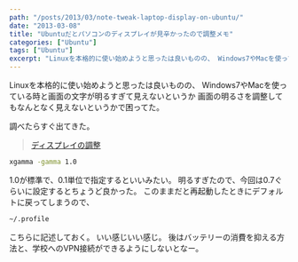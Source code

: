 ```yaml
---
path: "/posts/2013/03/note-tweak-laptop-display-on-ubuntu/"
date: "2013-03-08"
title: "Ubuntuだとパソコンのディスプレイが見辛かったので調整メモ"
categories: ["Ubuntu"]
tags: ["Ubuntu"]
excerpt: "Linuxを本格的に使い始めようと思ったは良いものの、 Windows7やMacを使っている時と画面の文字が明るすぎて見えないというか 画面の明るさを..."
---
```


Linuxを本格的に使い始めようと思ったは良いものの、 Windows7やMacを使っている時と画面の文字が明るすぎて見えないというか 画面の明るさを調整してもなんとなく見えないというかで困ってた。 

調べたらすぐ出てきた。 

> [ディスプレイの調整](https://forums.ubuntulinux.jp/viewtopic.php?id=4263)


```bash
xgamma -gamma 1.0
```

1.0が標準で、0.1単位で指定するといいみたい。 明るすぎたので、今回は0.7ぐらいに設定するとちょうど良かった。 このままだと再起動したときにデフォルトに戻ってしまうので、

```bash
~/.profile
```

こちらに記述しておく。 いい感じいい感じ。 後はバッテリーの消費を抑える方法と、学校へのVPN接続ができるようにしないとなー。